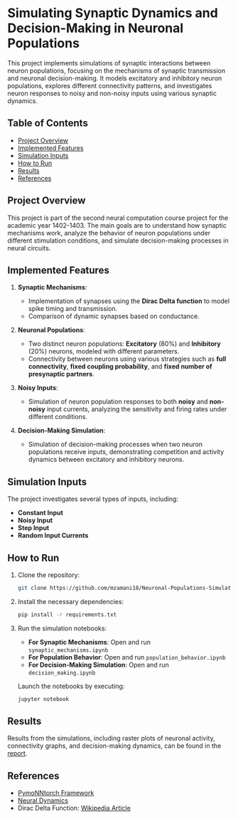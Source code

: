 # Simulating Synaptic Dynamics and Decision-Making in Neuronal Populations

This project implements simulations of synaptic interactions between neuron populations, focusing on the mechanisms of synaptic transmission and neuronal decision-making. It models excitatory and inhibitory neuron populations, explores different connectivity patterns, and investigates neuron responses to noisy and non-noisy inputs using various synaptic dynamics.

## Table of Contents
- [Project Overview](#project-overview)
- [Implemented Features](#implemented-features)
- [Simulation Inputs](#simulation-inputs)
- [How to Run](#how-to-run)
- [Results](#results)
- [References](#references)

## Project Overview
This project is part of the second neural computation course project for the academic year 1402-1403. The main goals are to understand how synaptic mechanisms work, analyze the behavior of neuron populations under different stimulation conditions, and simulate decision-making processes in neural circuits.

## Implemented Features
1. **Synaptic Mechanisms**: 
   - Implementation of synapses using the **Dirac Delta function** to model spike timing and transmission.
   - Comparison of dynamic synapses based on conductance.

2. **Neuronal Populations**: 
   - Two distinct neuron populations: **Excitatory** (80%) and **Inhibitory** (20%) neurons, modeled with different parameters.
   - Connectivity between neurons using various strategies such as **full connectivity**, **fixed coupling probability**, and **fixed number of presynaptic partners**.

3. **Noisy Inputs**: 
   - Simulation of neuron population responses to both **noisy** and **non-noisy** input currents, analyzing the sensitivity and firing rates under different conditions.

4. **Decision-Making Simulation**: 
   - Simulation of decision-making processes when two neuron populations receive inputs, demonstrating competition and activity dynamics between excitatory and inhibitory neurons.

## Simulation Inputs
The project investigates several types of inputs, including:
- **Constant Input**
- **Noisy Input**
- **Step Input**
- **Random Input Currents**

## How to Run
1. Clone the repository:
   ```bash
   git clone https://github.com/mzamani18/Neuronal-Populations-Simulation
2. Install the necessary dependencies:
   ```bash
   pip install -r requirements.txt
3. Run the simulation notebooks:
   - **For Synaptic Mechanisms**: Open and run `synaptic_mechanisms.ipynb`
   - **For Population Behavior**: Open and run `population_behavior.ipynb`
   - **For Decision-Making Simulation**: Open and run `decision_making.ipynb`

   Launch the notebooks by executing:
   ```bash
   jupyter notebook

## Results
Results from the simulations, including raster plots of neuronal activity, connectivity graphs, and decision-making dynamics, can be found in the [report](./Report/Report.pdf).

## References
- [PymoNNtorch Framework]( https://github.com/cnrl/PymoNNtorch)
- [Neural Dynamics](https://neuronaldynamics.epfl.ch)
- Dirac Delta Function: [Wikipedia Article](https://en.wikipedia.org/wiki/Dirac_delta_function)

